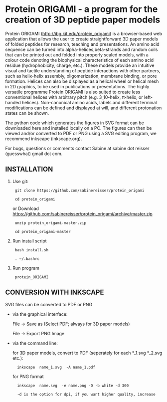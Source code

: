 # Protein ORIGAMI - a program for the creation of 3D peptide paper models

Protein ORIGAMI (http://ibg.kit.edu/protein_origami) is a browser-based web application that allows the user to create straightforward 3D paper models of folded peptides for research, teaching and presentations. An amino acid sequence can be turned into alpha-helices,beta-strands and random coils that can be printed out and folded into properly scaled models, with a colour code denoting the biophysical characteristics of each amino acid residue (hydrophobicity, charge, etc.). These models provide an intuitive visual and tactile understanding of peptide interactions with other partners, such as helix-helix assembly, oligomerization, membrane binding, or pore formation. Helices can also be displayed as a helical wheel or helical mesh in 2D graphics, to be used in publications or presentations. The highly versatile programme Protein ORIGAMI is also suited to create less conventional helices with arbitrary pitch (e.g. 3_10-helix, π-helix, or left-handed helices). Non-canonical amino acids, labels and different terminal modifications can be defined and displayed at will, and different protonation states can be shown. 

The python code which generates the figures in SVG format can be downloaded here and installed locally on a PC. The figures can then be viewed and/or converted to PDF or PNG using a SVG editing program, we recommend inkscape (inkscape.org).

For bugs, questions or comments contact Sabine at sabine dot reisser (guesswhat) gmail dot com.

## INSTALLATION

1) Use git: 

		git clone https://github.com/sabinereisser/protein_origami

		cd protein_origami	

   or
   Download https://github.com/sabinereisser/protein_origami/archive/master.zip	

   		unzip protein_origami-master.zip

		cd protein_origami-master

2) Run install script	

		bash install.sh

		. ~/.bashrc
3) Run program

		protein_ORIGAMI	


## CONVERSION WITH INKSCAPE

SVG files can be converted to PDF or PNG 
- via the graphical interface: 

	File -> Save as (Select PDF; always for 3D paper models)

	File -> Export PNG Image 
- via the command line:

	for 3D paper models, convert to PDF (seperately for each *_1.svg *_2.svg etc.):

		inkscape  name_1.svg  -A name_1.pdf

	for PNG format

		inkscape  name.svg  -e name.png -D -b white -d 300

		-d is the option for dpi, if you want higher quality, increase
